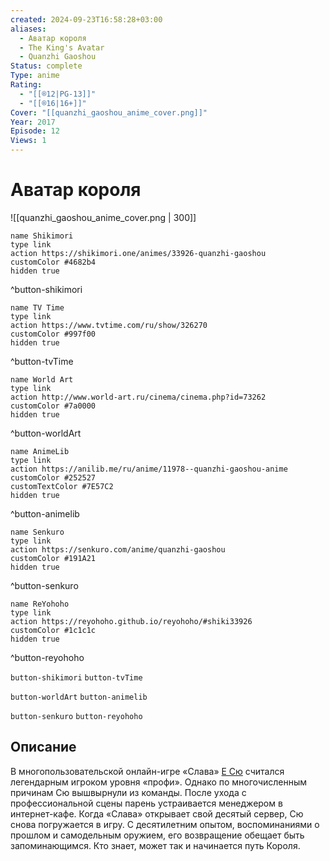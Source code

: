 ```yaml
---
created: 2024-09-23T16:58:28+03:00
aliases:
  - Аватар короля
  - The King's Avatar
  - Quanzhi Gaoshou
Status: complete
Type: anime
Rating:
  - "[[®️12|PG-13]]"
  - "[[®️16|16+]]"
Cover: "[[quanzhi_gaoshou_anime_cover.png]]"
Year: 2017
Episode: 12
Views: 1
---
```


# Аватар короля

![[quanzhi_gaoshou_anime_cover.png | 300]]

```button
name Shikimori
type link
action https://shikimori.one/animes/33926-quanzhi-gaoshou
customColor #4682b4
hidden true
```
^button-shikimori

```button
name TV Time
type link
action https://www.tvtime.com/ru/show/326270
customColor #997f00
hidden true
```
^button-tvTime

```button
name World Art
type link
action http://www.world-art.ru/cinema/cinema.php?id=73262
customColor #7a0000
hidden true
```
^button-worldArt

```button
name AnimeLib
type link
action https://anilib.me/ru/anime/11978--quanzhi-gaoshou-anime
customColor #252527
customTextColor #7E57C2
hidden true
```
^button-animelib

```button
name Senkuro
type link
action https://senkuro.com/anime/quanzhi-gaoshou
customColor #191A21
hidden true
```
^button-senkuro

```button
name ReYohoho
type link
action https://reyohoho.github.io/reyohoho/#shiki33926
customColor #1c1c1c
hidden true
```
^button-reyohoho

`button-shikimori` `button-tvTime`

`button-worldArt` `button-animelib`

`button-senkuro` `button-reyohoho`

## Описание

В многопользовательской онлайн-игре «Слава» [Е Сю](https://shikimori.one/characters/149965-xiu-ye) считался легендарным игроком уровня «профи». Однако по многочисленным причинам Сю вышвырнули из команды. После ухода с профессиональной сцены парень устраивается менеджером в интернет-кафе. Когда «Слава» открывает свой десятый сервер, Сю снова погружается в игру. С десятилетним опытом, воспоминаниями о прошлом и самодельным оружием, его возвращение обещает быть запоминающимся. Кто знает, может так и начинается путь Короля.
